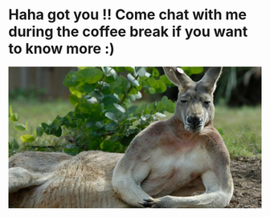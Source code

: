 # Haha got you !! Come chat with me during the coffee break if you want to know more :)

<p align="center">
  <img src="kangou.jpeg">
</p>
